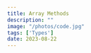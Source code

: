 ```yaml
---
title: Array Methods
description: "" 
image: "/photos/code.jpg"
tags: ['Types']
date: 2023-08-22
---
```

